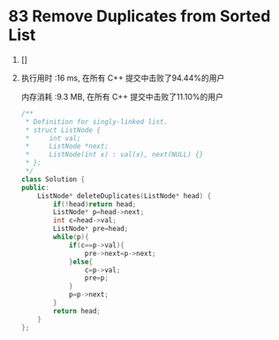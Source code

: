 # 83 Remove Duplicates from Sorted List

1. []

2. 执行用时 :16 ms, 在所有 C++ 提交中击败了94.44%的用户

   内存消耗 :9.3 MB, 在所有 C++ 提交中击败了11.10%的用户

   ```c++
   /**
    * Definition for singly-linked list.
    * struct ListNode {
    *     int val;
    *     ListNode *next;
    *     ListNode(int x) : val(x), next(NULL) {}
    * };
    */
   class Solution {
   public:
       ListNode* deleteDuplicates(ListNode* head) {
           if(!head)return head;
           ListNode* p=head->next;
           int c=head->val;
           ListNode* pre=head;
           while(p){
               if(c==p->val){
                   pre->next=p->next;
               }else{
                   c=p->val;
                   pre=p;
               }
               p=p->next;
           }
           return head;
       }
   };
   ```

   

